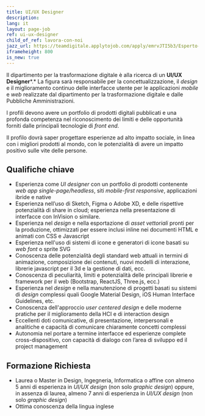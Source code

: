 ```yaml
---
title: UI/UX Designer
description:
lang: it
layout: page-job
ref: ui-ux-designer
child_of_ref: lavora-con-noi
jazz_url: https://teamdigitale.applytojob.com/apply/emrvJTI5b3/Esperto-UIUX-Designer.html
iframeheight: 800
is_new: true
---
```


Il dipartimento per la trasformazione digitale è alla ricerca di un
**UI/UX Designer***.* La figura sarà responsabile per la
concettualizzazione, il *design* e il miglioramento continuo delle
interfacce utente per le applicazioni *mobile* e *web* realizzate dal
dipartimento per la trasformazione digitale e dalle Pubbliche
Amministrazioni.

I profili devono avere un portfolio di prodotti digitali pubblicati e
una profonda competenza nel riconoscimento dei limiti e delle
opportunità forniti dalle principali tecnologie di *front end*.

Il profilo dovrà saper progettare esperienze ad alto impatto sociale, in
linea con i migliori prodotti al mondo, con le potenzialità di avere un
impatto positivo sulle vite delle persone.

## Qualifiche chiave

-   Esperienza come *UI designer* con un portfolio di prodotti
    contenente *web app single-page/headless*, siti *mobile-first
    responsive*, applicazioni ibride e native
-   Esperienza nell’uso di Sketch, Figma o Adobe XD, e delle rispettive
    potenzialità di share in cloud; esperienza nella presentazione di
    interfacce con InVision o similare.
-   Esperienza nel *design* e nella esportazione di *asset vettoriali*
    pronti per la produzione, ottimizzati per essere inclusi inline nei
    documenti HTML e animati con CSS e Javascript
-   Esperienza nell'uso di sistemi di icone e generatori di icone basati
    su *web font* o sprite SVG
-   Conoscenza delle potenzialità degli standard web attuali in termini
    di animazione, composizione dei contenuti, nuovi modelli di
    interazione, librerie javascript per il 3d e la gestione di dati,
    ecc.
-   Conoscenza di peculiarità, limiti e potenzialità delle principali
    librerie e framework per il web (Bootstrap, ReactJS, Three.js, ecc.)
-   Esperienza nel *design* e nella manutenzione di progetti basati su
    sistemi di *design* complessi quali Google Material Design, iOS
    Human Interface Guidelines, etc.
-   Conoscenza dell'approccio *user centered design* e delle moderne
    pratiche per il miglioramento della HCI e di interaction design  
-   Eccellenti doti comunicative, di presentazione, interpersonali e
    analitiche e capacità di comunicare chiaramente concetti complessi
-   Autonomia nel portare a termine interfacce ed esperienze complete
    cross-dispositivo, con capacità di dialogo con l’area di sviluppo ed
    il project management

## Formazione Richiesta

-   Laurea o Master in Design, Ingegneria, Informatica o affine con
    almeno 5 anni di esperienza in *UI/UX design* (non solo *graphic
    design*) oppure, in assenza di laurea, almeno 7 anni di esperienza
    in *UI/UX design* (non solo *graphic design*)
-   Ottima conoscenza della lingua inglese
